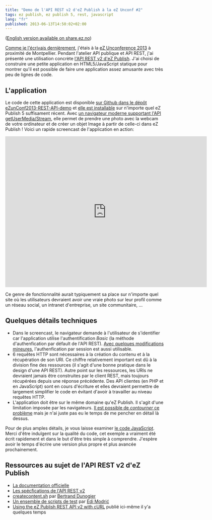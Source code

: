 ```yaml
---
title: "Demo de l'API REST v2 d'eZ Publish à la eZ Unconf #2"
tags: ez publish, ez publish 5, rest, javascript
lang: "fr"
published: 2013-06-13T14:50:02+02:00
---
```


([English version available on
share.ez.no](http://share.ez.no/blogs/damien-pobel/rest-api-demo-application-at-the-ez-unconf-2))

[Comme je l'écrivais
dernièrement](/post/ez-community-unconference-2), j'étais
à la [eZ Unconference
2013](http://share.ez.no/blogs/ez/ez-unconference-2-look-back-at-the-event-slides-and-pics)
à proximité de Montpellier. Pendant l'atelier API publique et API REST, j'ai
présenté une utilisation concrète [l'API REST v2 d'eZ
Publish](https://confluence.ez.no/display/EZP/REST+API). J'ai choisi de
construire une petite application en HTML5/JavaScript statique pour montrer qu'il est possible
de faire une application assez amusante avec très peu de lignes de code.

## L'application

Le code de cette application est disponible [sur Github dans le dépôt
eZunConf2013-REST-API-demo](https://github.com/ezunconference/eZunConf2013-REST-API-demo)
et [elle est installable](https://github.com/ezunconference/eZunConf2013-REST-API-demo#install)
sur n'importe quel eZ Publish 5 suffisament récent. Avec [un navigateur moderne
supportant l'API getUserMedia/Stream](http://caniuse.com/stream), elle permet de
prendre une photo avec la webcam de votre ordinateur et de créer un objet Image
à partir de celle-ci dans eZ Publish&nbsp;! Voici un rapide screencast de
l'application en action:

<div class="object-center">
<iframe width="640" height="480" src="https://www.youtube.com/embed/4bTClN_4HYg"
frameborder="0" allowfullscreen></iframe>
</div>

Ce genre de fonctionnalité aurait typiquement sa place sur n'importe quel site
où les utilisateurs devraient avoir une vraie photo sur leur profil comme un
réseau social, un intranet d'entreprise, un site communitaire,&nbsp;...

## Quelques détails techniques

* Dans le screencast, le navigateur demande à l'utilisateur de s'identifier car
  l'application utilise l'authentification *Basic* (la méthode d'authenfication
par défault de l'API REST). [Avec quelques modifications
mineures](https://github.com/ezunconference/eZunConf2013-REST-API-demo#session-authentication),
l'authenfication par session est aussi utilisable.
* 6 requêtes HTTP sont nécessaires à la création du contenu et à la récupération
  de son URI. Ce chiffre relativement important est dû à la division fine des
ressources (il s'agit d'une bonne pratique dans le design d'une API REST). Autre
point sur les ressources, les URIs ne devraient jamais être construites par le
client REST, mais toujours récupérées depuis une réponse précédente. Des API
clientes (en PHP et en JavaScript) sont en cours d'écriture et elles devraient
permettre de largement simplifier le code en évitant d'avoir à travailler au
niveau requêtes HTTP.
* L'application doit être sur le même domaine qu'eZ Publish. Il s'agit d'une
  limitation imposée par les navigateurs. [Il est possible de *contourner* ce
problème](https://developer.mozilla.org/en-US/docs/HTTP/Access_control_CORS)
mais je n'ai juste pas eu le temps de me pencher en détail là dessus.

Pour de plus amples détails, je vous laisse examiner [le code
JavaScript](https://github.com/ezunconference/eZunConf2013-REST-API-demo/blob/master/demorest/index.htm#L46). Merci
d'être indulgent sur la qualité du code, cet exemple a vraiment été écrit
rapidement et dans le but d'être très simple à comprendre. J'espère avoir le
temps d'écrire une version plus propre et plus avancée prochainement.

## Ressources au sujet de l'API REST v2 d'eZ Publish

* [La documentation officielle](https://confluence.ez.no/display/EZP/REST+API)
* [Les spécfications de l'API REST
  v2](https://github.com/ezsystems/ezpublish-kernel/blob/master/doc/specifications/rest/REST-API-V2.rst)
* [createcontent.sh](https://gist.github.com/bdunogier/3918294) par [Bertrand Dunogier](http://share.ez.no/community/profile/10106)
* [Un ensemble de scripts de test](https://github.com/emodric/ezpRestScripts) par [Edi Modrić](http://share.ez.no/community/profile/89539)
* [Using the eZ Publish REST API v2 with
  cURL](http://damien.pobel.fr/post/ez-publish-rest-curl) publié ici-même il y'a
quelques temps
